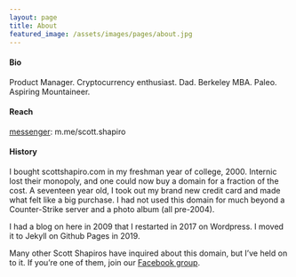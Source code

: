 ```yaml
---
layout: page
title: About
featured_image: /assets/images/pages/about.jpg
---
```


#### Bio
Product Manager. Cryptocurrency enthusiast. Dad. Berkeley MBA. Paleo. Aspiring Mountaineer.

#### Reach
[messenger](http://m.me/scott.shapiro): m.me/scott.shapiro

#### History
I bought scottshapiro.com in my freshman year of college, 2000. Internic lost their monopoly, and one could now buy a domain for a fraction of the cost. A seventeen year old, I took out my brand new credit card and made what felt like a big purchase. I had not used this domain for much beyond a Counter-Strike server and a photo album (all pre-2004).

I had a blog on here in 2009 that I restarted in 2017 on Wordpress. I moved it to Jekyll on Github Pages in 2019.

Many other Scott Shapiros have inquired about this domain, but I’ve held on to it. If you’re one of them, join our [Facebook group](https://www.facebook.com/groups/thescottshapiros/?ref=share).
